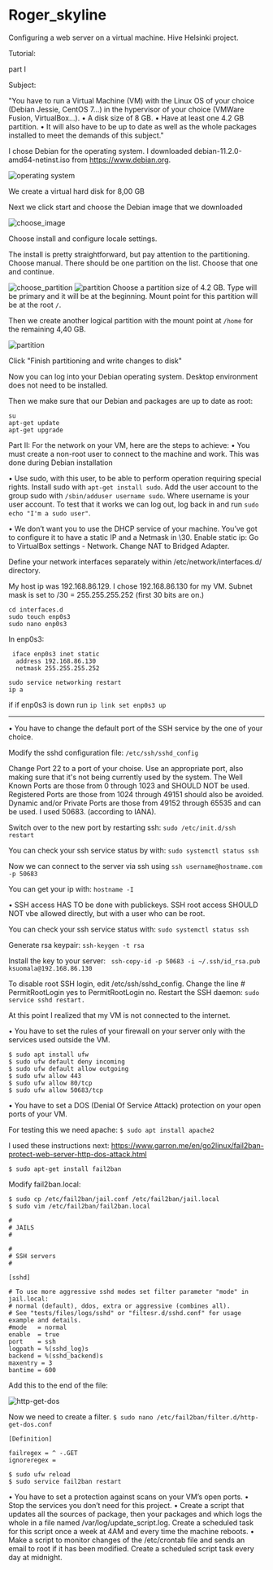 # Roger_skyline
Configuring a web server on a virtual machine. Hive Helsinki project.

Tutorial:

part I

Subject:

"You have to run a Virtual Machine (VM) with the Linux OS of your choice (Debian
Jessie, CentOS 7...) in the hypervisor of your choice (VMWare Fusion, VirtualBox...).
• A disk size of 8 GB.
• Have at least one 4.2 GB partition.
• It will also have to be up to date as well as the whole packages installed to meet
the demands of this subject."

I chose Debian for the operating system. I downloaded debian-11.2.0-amd64-netinst.iso from https://www.debian.org.


![operating system](https://github.com/ksuomala/Roger_skyline/blob/main/img/Screenshot%202022-03-13%20at%2013.52.14.png)

We create a virtual hard disk for 8,00 GB

Next we click start and choose the Debian image that we downloaded

![choose_image](https://github.com/ksuomala/Roger_skyline/blob/main/img/choose_image.png)

Choose install and configure locale settings.

The install is pretty straightforward, but pay attention to the partitioning.
Choose manual. There should be one partition on the list. Choose that one and continue.

![choose_partition](https://github.com/ksuomala/Roger_skyline/blob/main/img/choose_partition.png)
![partition](https://github.com/ksuomala/Roger_skyline/blob/main/img/partition.png)
Choose a partition size of 4.2 GB. Type will be primary and it will be at the beginning.
Mount point for this partition will be at the root ```/```.

Then we create another logical partition with the mount point at ```/home``` for the remaining 4,40 GB.

![partition](https://github.com/ksuomala/Roger_skyline/blob/main/img/second_partition.png)

Click "Finish partitioning and write changes to disk"

Now you can log into your Debian operating system. Desktop environment does not need to be installed.

Then we make sure that our Debian and packages are up to date as root:
```
su
apt-get update
apt-get upgrade
```
Part II:
For the network on your VM, here are the steps to achieve:
• You must create a non-root user to connect to the machine and work.
  This was done during Debian installation

• Use sudo, with this user, to be able to perform operation requiring special rights.
  Install sudo with ```apt-get install sudo```.
  Add the user account to the group sudo with ```/sbin/adduser username sudo```. Where username is your user account.
  To test that it works we can log out, log back in and run ```sudo echo "I'm a sudo user"```.
  
• We don’t want you to use the DHCP service of your machine. You’ve got to
configure it to have a static IP and a Netmask in \30.
  Enable static ip:
  Go to VirtualBox settings - Network. Change NAT to Bridged Adapter.
  
  Define your network interfaces separately within /etc/network/interfaces.d/ directory. 
  
  My host ip was 192.168.86.129. I chose 192.168.86.130 for my VM.
  Subnet mask is set to /30 = 255.255.255.252 (first 30 bits are on.)
  ```
  cd interfaces.d
  sudo touch enp0s3
  sudo nano enp0s3
  ```
  In enp0s3:
  ```
   iface enp0s3 inet static
    address 192.168.86.130
    netmask 255.255.255.252
  ```
  
  ```
  sudo service networking restart
  ip a
  ```
  if if enp0s3 is down run ```ip link set enp0s3 up```
  
  --------------------------------
• You have to change the default port of the SSH service by the one of your choice.

  Modify the sshd configuration file: ```/etc/ssh/sshd_config```
  
  Change Port 22 to a port of your choise. Use an appropriate port, also making sure that it's not being currently
  used by the system. The Well Known Ports are those from 0 through 1023 and SHOULD NOT be used. Registered Ports are those from 1024 through 49151 should   also be avoided. Dynamic and/or Private Ports are those from 49152 through 65535 and can be used.  I used 50683. (according to IANA).
  
  Switch over to the new port by restarting ssh: ```sudo /etc/init.d/ssh restart```
 
  You can check your ssh service status by with: ```sudo systemctl status ssh```
  
  Now we can connect to the server via ssh using ```ssh username@hostname.com -p 50683```

  You can get your ip with: ```hostname -I```
  
• SSH access HAS TO be done with publickeys. SSH root access SHOULD NOT
  vbe allowed directly, but with a user who can be root.

  You can check your ssh service status  with: ```sudo systemctl status ssh```

  Generate rsa keypair: ```ssh-keygen -t rsa```
  
  Install the key to your server: ``` ssh-copy-id -p 50683 -i ~/.ssh/id_rsa.pub ksuomala@192.168.86.130```
  
  To disable root SSH login, edit /etc/ssh/sshd_config. Change the line  # PermitRootLogin yes to PermitRootLogin no. Restart the SSH daemon: ```sudo   
  service sshd restart.```
  
  At this point I realized that my VM is not connected to the internet.
  
• You have to set the rules of your firewall on your server only with the services used
outside the VM.

```
$ sudo apt install ufw
$ sudo ufw default deny incoming
$ sudo ufw default allow outgoing
$ sudo ufw allow 443
$ sudo ufw allow 80/tcp
$ sudo ufw allow 50683/tcp
```


• You have to set a DOS (Denial Of Service Attack) protection on your open ports
of your VM.

  For testing this we need apache: ```$ sudo apt install apache2```
  
  I used these instructions next: https://www.garron.me/en/go2linux/fail2ban-protect-web-server-http-dos-attack.html

  ```$ sudo apt-get install fail2ban```
  

  Modify fail2ban.local:
  
  ```
  $ sudo cp /etc/fail2ban/jail.conf /etc/fail2ban/jail.local
  $ sudo vim /etc/fail2ban/fail2ban.local
  ```
  ```
  #
  # JAILS
  #
  
  # 
  # SSH servers
  #
  
  [sshd]
  
  # To use more aggressive sshd modes set filter parameter "mode" in jail.local:
  # normal (default), ddos, extra or aggressive (combines all).
  # See "tests/files/logs/sshd" or "filtesr.d/sshd.conf" for usage example and details.
  #mode   = normal
  enable  = true
  port    = ssh
  logpath = %(sshd_log)s
  backend = %(sshd_backend)s
  maxentry = 3
  bantime = 600
  ```
  Add this to the end of the file:
  
  ![http-get-dos](https://github.com/ksuomala/Roger_skyline/blob/main/img/Screenshot%202022-04-09%20at%2016.07.06.png)
  
Now we need to create a filter. 
```$ sudo nano /etc/fail2ban/filter.d/http-get-dos.conf```
```
[Definition]

failregex = ^ -.GET
ignoreregex =
```

```
$ sudo ufw reload
$ sudo service fail2ban restart
```


• You have to set a protection against scans on your VM’s open ports.
• Stop the services you don’t need for this project.
• Create a script that updates all the sources of package, then your packages and
which logs the whole in a file named /var/log/update_script.log. Create a scheduled
task for this script once a week at 4AM and every time the machine reboots.
• Make a script to monitor changes of the /etc/crontab file and sends an email to
root if it has been modified. Create a scheduled script task every day at midnight.







